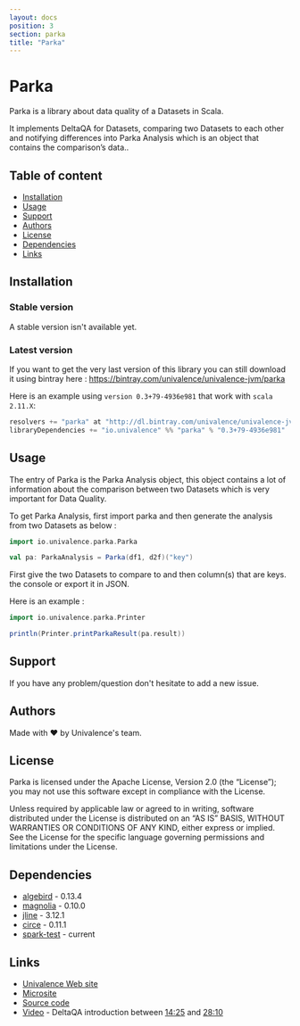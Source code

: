 ```yaml
---
layout: docs
position: 3
section: parka
title: "Parka"
---
```


Parka
======================

Parka is a library about data quality of a Datasets in Scala.

It implements DeltaQA for Datasets, comparing two Datasets to each other and notifying differences into Parka Analysis which is an object that contains the comparison’s data..

## Table of content

- [Installation](#installation)
- [Usage](#usage)
- [Support](#support)
- [Authors](#authors)
- [License](#license)
- [Dependencies](#dependencies)
- [Links](#links)

## Installation

### Stable version

A stable version isn't available yet.

### Latest version

If you want to get the very last version of this library you can still download it using bintray here : https://bintray.com/univalence/univalence-jvm/parka

Here is an example using ```version 0.3+79-4936e981``` that work with ```scala 2.11.X```:

```scala
resolvers += "parka" at "http://dl.bintray.com/univalence/univalence-jvm"
libraryDependencies += "io.univalence" %% "parka" % "0.3+79-4936e981"
```

## Usage

The entry of Parka is the Parka Analysis object, this object contains a lot of information about the comparison between two Datasets which is very important for Data Quality.

To get Parka Analysis, first import parka and then generate the analysis from two Datasets as below :

```scala
import io.univalence.parka.Parka

val pa: ParkaAnalysis = Parka(df1, d2f)("key")
``` 

First give the two Datasets to compare to and then column(s) that are keys.
 the console or export it in JSON. 

Here is an example :

```scala
import io.univalence.parka.Printer

println(Printer.printParkaResult(pa.result))
``` 
## Support

If you have any problem/question don't hesitate to add a new issue.

## Authors

Made with :heart: by Univalence's team.

## License

Parka is licensed under the Apache License, Version 2.0 (the “License”); you may not use this software except in compliance with the License.

Unless required by applicable law or agreed to in writing, software distributed under the License is distributed on an “AS IS” BASIS, WITHOUT WARRANTIES OR CONDITIONS OF ANY KIND, either express or implied. See the License for the specific language governing permissions and limitations under the License.

## Dependencies

* [algebird](https://github.com/twitter/algebird) - 0.13.4
* [magnolia](https://github.com/propensive/magnolia) - 0.10.0
* [jline](https://github.com/jline/jline3) - 3.12.1
* [circe](https://github.com/circe/circe) - 0.11.1
* [spark-test](https://github.com/univalence/spark-tools/tree/master/spark-test) - current

## Links

* [Univalence Web site](https://www.univalence.io/)
* [Microsite](https://univalence.github.io/spark-tools/parka/)
* [Source code](https://github.com/univalence/spark-tools/tree/master/parka/src/main/scala/io/univalence/parka)
* [Video](https://www.youtube.com/watch?v=t24sUF2zWLY) - DeltaQA introduction between [14:25](http://www.youtube.com/watch?v=t24sUF2zWLY&t=14m25s) and [28:10](http://www.youtube.com/watch?v=t24sUF2zWLY&t=28m10s)

